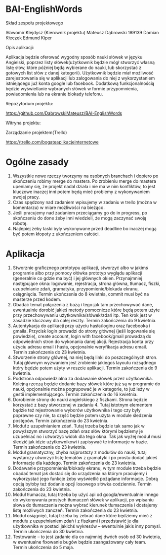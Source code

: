 ﻿# BAI-EnglishWords

Skład zespołu projektowego

Sławomir Klejdysz (Kierownik projektu)
Mateusz Dąbrowski 189139
Damian Kłeczek
Edmund Kiper

Opis aplikacji:

Aplikacja będzie oferować wygodny sposób nauki słówek w języku Angielski, poprzez listy słówek(użytkownik będzie mógł stworzyć własną listę słów, które później będą wybierane do nauki, lub skorzystać z gotowych list słów z danej kategorii). Użytkownik będzie miał możliwość zarejestrowania się w aplikacji lub zalogowania do niej z wykorzystaniem istniejącego już konta google lub facebook. Dodatkową funkcjonalnością będzie wyświetlanie wybranych słówek w formie przypomnienia, powiadomienia lub na ekranie blokady telefonu. 

Repozytorium projektu:

https://github.com/DabrowskiMateusz/BAI-EnglishWords

Witryna projektu:



Zarządzanie projektem(Trello)

https://trello.com/bogateaplikacjeinternetowe

# Ogólne zasady
1) Wszystkie nowe rzeczy tworzymy na osobnych branchach i dopiero po skończeniu robimy merge do mastera. Po zrobieniu merge do mastera upeniamy się, że projekt nadal działa i nie ma w nim konfliktów, to jest kluczowe inaczej inni potem będą mieć problemy z wykonywaniem swojej pracy.
2) Czas spędzony nad zadaniem wpisujemy w zadaniu w trello (można w komentarzu) w miare możliwości na bieżąco.
3) Jeśli pracujemy nad zadaniem przeciągamy go do in progress, po skończeniu do done żeby inni wiedzieli, że mogą zaczynać swoją robotę.
4) Najlepiej żeby taski były wykonywane przed deadline bo inaczej mogą być potem kłopoty z ukończeniem całości.

# Aplikacja
1) Stworznie graficznego prototypu aplikacji, stworzyć albo w jakimś programie albo przy pomocy ołówka prototyp wyglądu aplikacji (generalnie co gdzie ma być) i jej głównych okien. Przynajmniej następujące okna: logowanie, rejestracja, strona główna, tłumacz, fiszki, uzupełnianie zdań, gramatyka, przypomienie/blokada ekranu, osiągnięcia. Termin ukończenia do 8 kwietnia, commit musi być na masterze przed kodem.
2) Obadać temat połączenia z bazą i tego jak tam przechowywać dane, ewentualnie dorobić jakieś metody pomocnicze które będą potem użyte przy przechowywaniu użytkownika/słówek/zdań itp. Ten krok jest w zasadzie kluczowy dla całej reszty. Termin zakończenia do 9 kwietnia.
3) Autentykacja do aplikacji przy użyciu hasła/loginu oraz facebooka i gmaila. Przycisk login prowadzi do strony głównej (jeśli logowanie się powiedzie), create account, login with facebook/gmail prowadzą do odpowiednich stron do wykonania danej akcji. Rejestracja konta przy użyciu adresu email i hasła, opcjonalnie weryfikacja adresu email. Termin zakończenia do 23 kwietnia.
4) Stworzenie strony głównej, na niej będą linki do poszczególnych stron. Tutaj głównym wyzwaniem jest zrobienie jakiegoś layoutu rozsądnego który będzie potem użyty w reszcie aplikacji. Termin zakończenia do 9 kwietnia.
5) Podstrona odpowiedzialna za dodawanie słówek przez użytkownika. Kolejną rzeczą będzie dodanie bazy słówek które już są w programie do nauki, opcjonalnie można pogrupować je w kategorie, to już leży w gestii implementującego. Termin zakończenia do 16 kwietnia.
6) Dorobienie strony do nauki angielskiego z fiszkami. Strona będzie korzystać z bazy stworzonej w zadaniu 4. Tutaj istotnym elementem będzie też rejestrowanie wyborów użytkownika i tego czy były poprawne czy nie, ta część będzie potem użyta w module śledzenia postępów. Termin zakończenia do 23 kwietnia.
7) Moduł z uzupełnianiem zdań. Tutaj trzeba będzie tak samo jak w powyższym stworzyć bazę zdań oraz słów którymi będziemy je uzupełniać no i utworzyć widok dla tego okna. Tak jak wyżej moduł musi śledzić jak idzie użytkownikowi i zapisywać te informacje w bazie. Termin zakończenia do 23 kwietnia.
8) Moduł gramatyczny, chyba najprostszy z modułów do nauki, tutaj wystarczy utworzyć listę tematów z gramatyki i po prostu dodać jakieś informacje dla każdego. Termin zakończenia do 23 kwietnia.
9) Dodawanie przypomnienia/blokady ekranu, w tym module trzeba będzie obadać temat jak dostać się do urządzenia na którym pracujemy i wykorzystać jego funkcje żeby wyświetlić pożądane informacje. Dobrą opcją byłoby też dodanie opcji losowego słówka codziennie. Termin zakończenia do 23 kwietnia.
10) Moduł tłumacza, tutaj trzeba by użyć api od googla/ewentualnie innego do wykonywania prostych tłumaczeń słówek w aplikacji, po wpisaniu słowa do tłumaczenia można wybrać kierunek tłumaczenia i dostajemy listę możliwych zanczeń. Termin zakończenia do 23 kwietnia.
11) Moduł osiągnięć, tutaj trzeba by zebrać dane które będziemy mieć z modułu z uzupełnianiem zdań i z fiszkami i przedstawić je dla użytkownika w postaci jakichś wykresów – ewentulnie jakis inny pomysl. Termin ukończenia do 30 kwietnia.
12) Testowanie – to jest zadanie dla co najmniej dwóch osób od 30 kwietnia, w ewentualne fixowanie bugów będzie zaangażowany cały team. Termin ukończenia do 5 maja.
